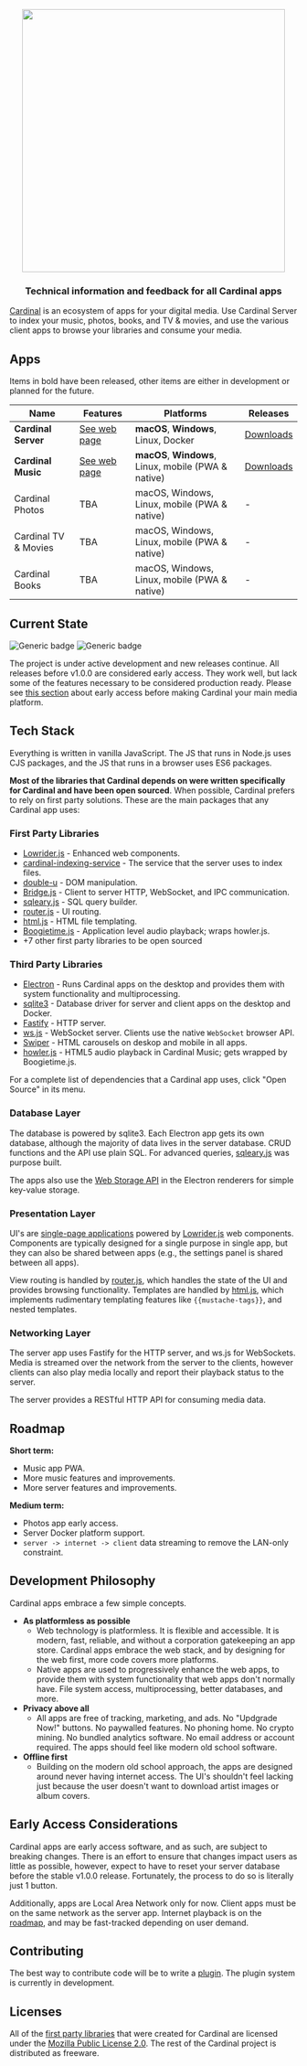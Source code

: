 <p align="center">
  <a href="https://cardinalapps.xyz"><img src="https://cardinalapps.xyz/logotype-dark.svg" width="460" /></a>
</p>

<h3 align="center">Technical information and feedback for all Cardinal apps</h3>

[Cardinal](https://cardinalapps.xyz) is an ecosystem of apps for your digital media. Use Cardinal Server to index your music, photos, books, and TV & movies, and use the various client apps to browse your libraries and consume your media.

## Apps

Items in bold have been released, other items are either in development or planned for the future.

Name | Features | Platforms | Releases
------------ | ------------ | ------------- | ------------
**Cardinal Server** | [See web page](https://cardinalapps.xyz/en/cardinal-server) | **macOS**, **Windows**, Linux, Docker | [Downloads](https://github.com/somebeaver/Cardinal-Server)
**Cardinal Music** | [See web page](https://cardinalapps.xyz/en/cardinal-music) | **macOS**, **Windows**, Linux, mobile (PWA & native) | [Downloads](https://github.com/somebeaver/Cardinal-Music)
Cardinal Photos | TBA | macOS, Windows, Linux, mobile (PWA & native) | -
Cardinal TV & Movies | TBA | macOS, Windows, Linux, mobile (PWA & native) | -
Cardinal Books | TBA | macOS, Windows, Linux, mobile (PWA & native) | -

## Current State

![Generic badge](https://img.shields.io/badge/Status-In&nbsp;Development-brightgreen.svg)
![Generic badge](https://img.shields.io/badge/Release-Early&nbsp;Access-informational.svg)

The project is under active development and new releases continue. All releases before v1.0.0 are considered early access. They work well, but lack some of the features necessary to be considered production ready. Please see [this section](#early-access-considerations) about early access before making Cardinal your main media platform.

## Tech Stack

Everything is written in vanilla JavaScript. The JS that runs in Node.js uses CJS packages, and the JS that runs in a browser uses ES6 packages.

**Most of the libraries that Cardinal depends on were written specifically for Cardinal and have been open sourced**. When possible, Cardinal prefers to rely on first party solutions. These are the main packages that any Cardinal app uses:

### First Party Libraries
- [Lowrider.js](https://github.com/somebeaver/Lowrider.js) - Enhanced web components.
- [cardinal-indexing-service](https://github.com/somebeaver/cardinal-indexing-service) - The service that the server uses to index files.
- [double-u](https://github.com/somebeaver/double-u) - DOM manipulation.
- [Bridge.js](https://github.com/somebeaver/Bridge.js) - Client to server HTTP, WebSocket, and IPC communication.
- [sqleary.js](https://github.com/somebeaver/sqleary.js) - SQL query builder.
- [router.js](https://github.com/somebeaver/router.js) - UI routing.
- [html.js](https://github.com/somebeaver/html.js) - HTML file templating.
- [Boogietime.js](https://github.com/somebeaver/Boogietime.js) - Application level audio playback; wraps howler.js.
- +7 other first party libraries to be open sourced

### Third Party Libraries
- [Electron](https://www.electronjs.org/) - Runs Cardinal apps on the desktop and provides them with system functionality and multiprocessing.
- [sqlite3](https://www.npmjs.com/package/sqlite3) - Database driver for server and client apps on the desktop and Docker.
- [Fastify](https://www.npmjs.com/package/fastify) - HTTP server.
- [ws.js](https://www.npmjs.com/package/ws) - WebSocket server. Clients use the native `WebSocket` browser API.
- [Swiper](https://swiperjs.com/) - HTML carousels on deskop and mobile in all apps.
- [howler.js](https://howlerjs.com/) - HTML5 audio playback in Cardinal Music; gets wrapped by Boogietime.js.

For a complete list of dependencies that a Cardinal app uses, click "Open Source" in its menu.

### Database Layer

The database is powered by sqlite3. Each Electron app gets its own database, although the majority of data lives in the server database. CRUD functions and the API use plain SQL. For advanced queries, [sqleary.js](https://github.com/somebeaver/sqleary.js) was purpose built.

The apps also use the [Web Storage API](https://developer.mozilla.org/en-US/docs/Web/API/Web_Storage_API) in the Electron renderers for simple key-value storage.

### Presentation Layer

UI's are [single-page applications](https://en.wikipedia.org/wiki/Single-page_application) powered by [Lowrider.js](https://github.com/somebeaver/Lowrider.js) web components. Components are typically designed for a single purpose in single app, but they can also be shared between apps (e.g., the settings panel is shared between all apps).

View routing is handled by [router.js](https://github.com/somebeaver/router.js), which handles the state of the UI and provides browsing functionality. Templates are handled by [html.js](https://github.com/somebeaver/html.js), which implements rudimentary templating features like `{{mustache-tags}}`, and nested templates.

### Networking Layer

The server app uses Fastify for the HTTP server, and ws.js for WebSockets. Media is streamed over the network from the server to the clients, however clients can also play media locally and report their playback status to the server.

The server provides a RESTful HTTP API for consuming media data.

## Roadmap

**Short term:**
- Music app PWA.
- More music features and improvements.
- More server features and improvements.

**Medium term:**
- Photos app early access.
- Server Docker platform support.
- `server -> internet -> client` data streaming to remove the LAN-only constraint.

## Development Philosophy

Cardinal apps embrace a few simple concepts.

- **As platformless as possible**
  - Web technology is platformless. It is flexible and accessible. It is modern, fast, reliable, and without a corporation gatekeeping an app store. Cardinal apps embrace the web stack, and by designing for the web first, more code covers more platforms.
  - Native apps are used to progressively enhance the web apps, to provide them with system functionality that web apps don't normally have. File system access, multiprocessing, better databases, and more.
- **Privacy above all**
  - All apps are free of tracking, marketing, and ads. No "Updgrade Now!" buttons. No paywalled features. No phoning home. No crypto mining. No bundled analytics software. No email address or account required. The apps should feel like modern old school software.
- **Offline first**
  - Building on the modern old school approach, the apps are designed around never having internet access. The UI's shouldn't feel lacking just because the user doesn't want to download artist images or album covers.

## Early Access Considerations

Cardinal apps are early access software, and as such, are subject to breaking changes. There is an effort to ensure that changes impact users as little as possible, however, expect to have to reset your server database before the stable v1.0.0 release. Fortunately, the process to do so is literally just 1 button.

Additionally, apps are Local Area Network only for now. Client apps must be on the same network as the server app. Internet playback is on the [roadmap](#roadmap), and may be fast-tracked depending on user demand.

## Contributing

The best way to contribute code will be to write a [plugin](https://cardinalapps.xyz/plugins). The plugin system is currently in development.

## Licenses

All of the [first party libraries](#first-party-libraries) that were created for Cardinal are licensed under the [Mozilla Public License 2.0](https://choosealicense.com/licenses/mpl-2.0/). The rest of the Cardinal project is distributed as freeware.
